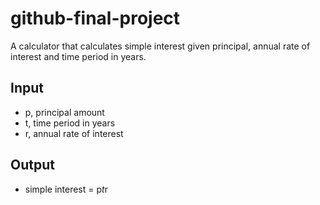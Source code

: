 # github-final-project

A calculator that calculates simple interest given principal, annual rate of interest and time period in years.

## Input

* p, principal amount
* t, time period in years
* r, annual rate of interest

## Output

* simple interest = p*t*r
